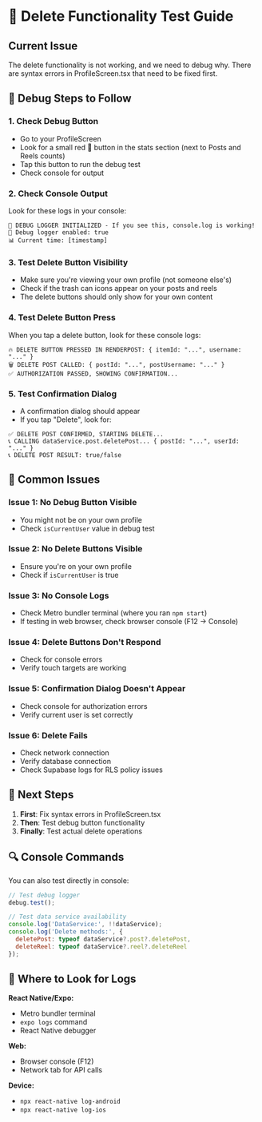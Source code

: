 # 🧪 Delete Functionality Test Guide

## Current Issue
The delete functionality is not working, and we need to debug why. There are syntax errors in ProfileScreen.tsx that need to be fixed first.

## 🔧 Debug Steps to Follow

### 1. **Check Debug Button**
- Go to your ProfileScreen
- Look for a small red **🔧** button in the stats section (next to Posts and Reels counts)
- Tap this button to run the debug test
- Check console for output

### 2. **Check Console Output**
Look for these logs in your console:
```
🚀 DEBUG LOGGER INITIALIZED - If you see this, console.log is working!
📍 Debug logger enabled: true
📊 Current time: [timestamp]
```

### 3. **Test Delete Button Visibility**
- Make sure you're viewing your own profile (not someone else's)
- Check if the trash can icons appear on your posts and reels
- The delete buttons should only show for your own content

### 4. **Test Delete Button Press**
When you tap a delete button, look for these console logs:
```
🔥 DELETE BUTTON PRESSED IN RENDERPOST: { itemId: "...", username: "..." }
🗑️ DELETE POST CALLED: { postId: "...", postUsername: "..." }
✅ AUTHORIZATION PASSED, SHOWING CONFIRMATION...
```

### 5. **Test Confirmation Dialog**
- A confirmation dialog should appear
- If you tap "Delete", look for:
```
✅ DELETE POST CONFIRMED, STARTING DELETE...
📞 CALLING dataService.post.deletePost... { postId: "...", userId: "..." }
📞 DELETE POST RESULT: true/false
```

## 🚨 Common Issues

### Issue 1: **No Debug Button Visible**
- You might not be on your own profile
- Check `isCurrentUser` value in debug test

### Issue 2: **No Delete Buttons Visible**
- Ensure you're on your own profile
- Check if `isCurrentUser` is true

### Issue 3: **No Console Logs**
- Check Metro bundler terminal (where you ran `npm start`)
- If testing in web browser, check browser console (F12 → Console)

### Issue 4: **Delete Buttons Don't Respond**
- Check for console errors
- Verify touch targets are working

### Issue 5: **Confirmation Dialog Doesn't Appear**
- Check console for authorization errors
- Verify current user is set correctly

### Issue 6: **Delete Fails**
- Check network connection
- Verify database connection
- Check Supabase logs for RLS policy issues

## 🎯 Next Steps

1. **First**: Fix syntax errors in ProfileScreen.tsx
2. **Then**: Test debug button functionality
3. **Finally**: Test actual delete operations

## 🔍 Console Commands

You can also test directly in console:
```javascript
// Test debug logger
debug.test();

// Test data service availability
console.log('DataService:', !!dataService);
console.log('Delete methods:', {
  deletePost: typeof dataService?.post?.deletePost,
  deleteReel: typeof dataService?.reel?.deleteReel
});
```

## 📱 Where to Look for Logs

**React Native/Expo:**
- Metro bundler terminal
- `expo logs` command
- React Native debugger

**Web:**
- Browser console (F12)
- Network tab for API calls

**Device:**
- `npx react-native log-android`
- `npx react-native log-ios`


